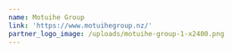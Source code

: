 ```yaml
---
name: Motuihe Group
link: 'https://www.motuihegroup.nz/'
partner_logo_image: /uploads/motuihe-group-1-x2400.png
---
```


